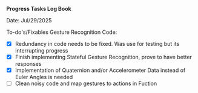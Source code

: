 **Progress Tasks Log Book**

Date: Jul/29/2025

To-do's/Fixables
Gesture Recognition Code:
- [X] Redundancy in code needs to be fixed. Was use for testing but its interrupting progress
- [X] Finish implementing Stateful Gesture Recognition, prove to have better responses
- [X] Implementation of Quaternion and/or Accelerometer Data instead of Euler Angles is needed
- [ ] Clean noisy code and map gestures to actions in Fuction  
